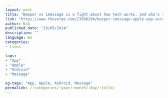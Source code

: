 ```yaml
---
layout: post
title: "Beeper vs imessage is a fight about how tech works, and who’s really in charge"
link: "https://www.theverge.com/23998294/beeper-imessage-apple-app-security"
author: N/A
published_date: "19/05/2024"
description: ""
language: en
categories:
- Liens

tags:
- "App"
- "Apple"
- "Android"
- "Message"

og-tags: "App, Apple, Android, Message"
permalink: /:categories/:year/:month/:day/:title/
---
```

